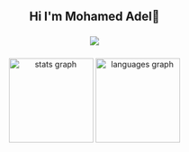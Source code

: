 ###

<h2 align="center">Hi I'm Mohamed Adel👋</h2>

###

<p align="center">
  <img src="https://skillicons.dev/icons?i=html,css,sass,tailwind,js,ts,next,react,reactnative,redux,firebase,git&perline=8" />
</p>

###

<div align="center">
  <img src="https://github-readme-stats.vercel.app/api?username=mohaameedadel&hide_title=false&hide_rank=false&show_icons=true&include_all_commits=true&count_private=true&disable_animations=false&theme=dracula&locale=en&hide_border=false" height="150" alt="stats graph"  />
  <img src="https://github-readme-stats.vercel.app/api/top-langs?username=mohaameedadel&locale=en&hide_title=false&layout=compact&card_width=320&langs_count=5&theme=dracula&hide_border=false" height="150" alt="languages graph"  />
</div>

###
